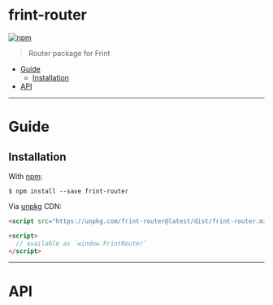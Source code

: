 # frint-router

[![npm](https://img.shields.io/npm/v/frint-router.svg)](https://www.npmjs.com/package/frint-router)

> Router package for Frint

<!-- MarkdownTOC autolink=true bracket=round -->

- [Guide](#guide)
  - [Installation](#installation)
- [API](#api)

<!-- /MarkdownTOC -->

---

# Guide

## Installation

With [npm](https://www.npmjs.com/):

```
$ npm install --save frint-router
```

Via [unpkg](https://unpkg.com) CDN:

```html
<script src="https://unpkg.com/frint-router@latest/dist/frint-router.min.js"></script>

<script>
  // available as `window.FrintRouter`
</script>
```

---

# API
